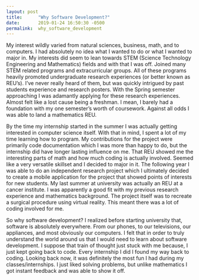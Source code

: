 ```yaml
---
layout: post
title:      "Why Software Development?"
date:       2019-01-24 16:50:30 -0500
permalink:  why_software_development
---
```



My interest wildly varied from natural sciences, business, math, and to computers. I had absolutely no idea what I wanted to do or what I wanted to major in. My interests did seem to lean towards STEM (Science Technology Engineering and Mathematics) fields and with that I was off. Joined many STEM related programs and extracurricular groups. All of these programs heavily promoted undergraduate research experiences (or better known as REU’s). I’ve never really heard of them, but was quickly intrigued by past students experience and research posters. With the Spring semester approaching I was adamantly applying for these research experiences. Almost felt like a lost cause being a freshman. I mean, I barely had a foundation with my one semester’s worth of coursework. Against all odds I was able to land a mathematics REU.

By the time my internship started in the summer I was actually getting interested in computer science itself. With that in mind, I spent a lot of my time learning how to program. My contributions for the project were primarily code documentation which I was more than happy to do, but the internship did have longer lasting influence on me. That REU showed me the interesting parts of math and how much coding is actually involved. Seemed like a very versatile skillset and I decided to major in it. The following year I was able to do an independent research project which I ultimately decided to create a mobile application for the project that showed points of interests for new students. My last summer at university was actually an REU at a cancer institute. I was apparently a good fit with my previous research experience and mathematics background. The project itself was to recreate a surgical procedure using virtual reality. This meant there was a lot of coding involved for me.

So why software development? I realized before starting university that, software is absolutely everywhere. From our phones, to our televisions, our appliances, and most obviously our computers. I felt that in order to truly understand the world around us that I would need to learn about software development. I suppose that train of thought just stuck with me because, I just kept going back to code. Every internship I did I found my way back to coding. Looking back now, it was definitely the most fun I had during my classes/internships. I just liked solving problems, but unlike mathematics I got instant feedback and was able to show it off. 

